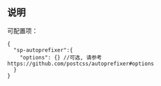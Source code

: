 ## 说明

可配置项：

```
{
  "sp-autoprefixer":{
    "options": {} //可选, 请参考 https://github.com/postcss/autoprefixer#options
  }
}

```